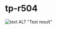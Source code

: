 # tp-r504

![text ALT](https://github.com/lawson200/tp-r504/actions/workflows/pytest.yml/badge.svg) "Test result"
